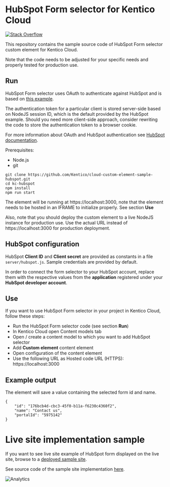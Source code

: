 # HubSpot Form selector for Kentico Cloud

[![Stack Overflow](https://img.shields.io/badge/Stack%20Overflow-ASK%20NOW-FE7A16.svg?logo=stackoverflow&logoColor=white)](https://stackoverflow.com/tags/kentico-cloud)

This repository contains the sample source code of HubSpot Form selector custom element for Kentico Cloud.

Note that the code needs to be adjusted for your specific needs and properly tested for production use.

## Run

HubSpot Form selector uses OAuth to authenticate against HubSpot and is based on [this example](https://github.com/HubSpot/oauth-quickstart-nodejs).

The authentication token for a particular client is stored server-side based on NodeJS session ID, which is the default provided by the HubSpot example. Should you need more client-side approach, consider rewriting the code to store the authentication token to a browser cookie.  

For more information about OAuth and HubSpot authentication see [HubSpot documentation](https://developers.hubspot.com/docs/methods/oauth2/oauth2-overview).

Prerequisites:
* Node.js
* git

```
git clone https://github.com/Kentico/cloud-custom-element-sample-hubspot.git
cd kc-hubspot
npm install
npm run start
```

The element will be running at https://localhost:3000, note that the element needs to be hosted in an IFRAME to initialize properly. See section **Use** 

Also, note that you should deploy the custom element to a live NodeJS instance for production use. Use the actual URL instead of https://localhost:3000 for production deployment.

## HubSpot configuration

HubSpot **Client ID** and **Client secret** are provided as constants in a file `server/hubspot.js`. Sample credentials are provided by default.

In order to connect the form selector to your HubSpot account, replace them with the respective values from the **application** registered under your **HubSpot developer account**.  

## Use

If you want to use HubSpot Form selector in your project in Kentico Cloud, follow these steps:

* Run the HubSpot Form selector code (see section **Run**)
* In Kentico Cloud open Content models tab
* Open / create a content model to which you want to add HubSpot selector
* Add **Custom element** content element
* Open configuration of the content element
* Use the following URL as Hosted code URL (HTTPS): https://localhost:3000

## Example output

The element will save a value containing the selected form id and name. 

```
{
    "id": "176bcb4d-cbc3-45f0-b11a-f6230c4360f2",
    "name": "Contact us",
    "portalId": "5975142"
}
```

# Live site implementation sample

If you want to see live site example of HubSpot form displayed on the live site, browse to a [deployed sample site](https://kentico-cloud-sample-app-react-hubspot.surge.sh/en-us/articles/cf106f4e-30a4-42ef-b313-b8ea3fd3e5c5).

See source code of the sample site implementation [here](https://github.com/Kentico/cloud-sample-app-react/commit/aae72eb1e2195aced965c0e60729f691141f9ca1).

![Analytics](https://kentico-ga-beacon.azurewebsites.net/api/UA-69014260-4/Kentico/cloud-custom-element-sample-hubspot?pixel)
